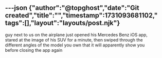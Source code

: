 ---json
{"author":"@topghost","date":"Git created","title":"","timestamp":1731093681102,"tags":[],"layout":"layouts/post.njk"}
---
guy next to us on the airplane just opened his Mercedes Benz iOS app, stared at the image of his SUV for a minute, then swiped through the different angles of the model you own that it will apparently show you before closing the app again
